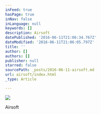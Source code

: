 ```yaml
---
inFeed: true
hasPage: true
inNav: false
inLanguage: null
keywords: []
description: Airsoft
datePublished: '2016-06-11T21:06:34.767Z'
dateModified: '2016-06-11T21:06:05.797Z'
title: ''
author: []
authors: []
publisher: null
starred: false
sourcePath: _posts/2016-06-11-airsoft.md
url: airsoft/index.html
_type: Article

---
```

![](https://the-grid-user-content.s3-us-west-2.amazonaws.com/bb0afdc4-1f8f-41be-9188-07bf2982155a.jpg)

Airsoft